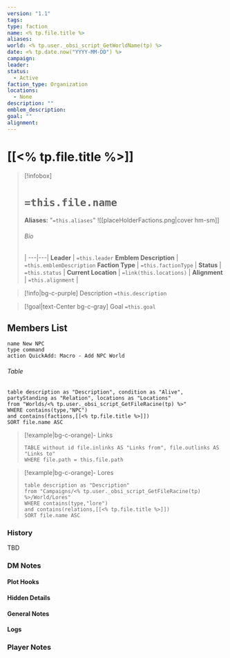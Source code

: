 ```yaml
---
version: "1.1"
tags: 
type: faction
name: <% tp.file.title %>
aliases: 
world: <% tp.user._obsi_script_GetWorldName(tp) %>
date: <% tp.date.now("YYYY-MM-DD") %>
campaign: 
leader: 
status:
  - Active
faction_type: Organization
locations:
  - None
description: ""
emblem_description: 
goal: ""
alignment:
---
```


# [[<% tp.file.title %>]]
> [!infobox]
> # `=this.file.name` 
> **Aliases:**  "`=this.aliases`"
> ![[placeHolderFactions.png|cover hm-sm]]
> ###### Bio
>  |
> ---|---|
> **Leader** | `=this.leader`
> **Emblem Description** | `=this.emblemDescription`
> **Faction Type** | `=this.factionType`  |
> **Status** | `=this.status` |
> **Current Location** | `=link(this.locations)` |
> **Alignment** | `=this.alignment` |

> [!info|bg-c-purple] Description
> `=this.description`

> [!goal|text-Center bg-c-gray] Goal
> `=this.goal`

## Members List
```button
name New NPC
type command
action QuickAdd: Macro - Add NPC World
```
###### Table
```dataview
table description as "Description", condition as "Alive", partyStanding as "Relation", locations as "Locations"
from "Worlds/<% tp.user._obsi_script_GetFileRacine(tp) %>"
WHERE contains(type,"NPC") 
and contains(factions,[[<% tp.file.title %>]])
SORT file.name ASC
```


>[!example|bg-c-orange]- Links
> ```dataview
> TABLE without id file.inlinks AS "Links from", file.outlinks AS "Links to"
> WHERE file.path = this.file.path
> ```

>[!example|bg-c-orange]- Lores
>```dataview
> table description as "Description"
> from "Campaigns/<% tp.user._obsi_script_GetFileRacine(tp) %>/World/Lores"
> WHERE contains(type,"lore") 
> and contains(relations,[[<% tp.file.title %>]])
> SORT file.name ASC
> ```

### History
TBD

### DM Notes
#### Plot Hooks

#### Hidden Details

#### General Notes

#### Logs
### Player Notes

